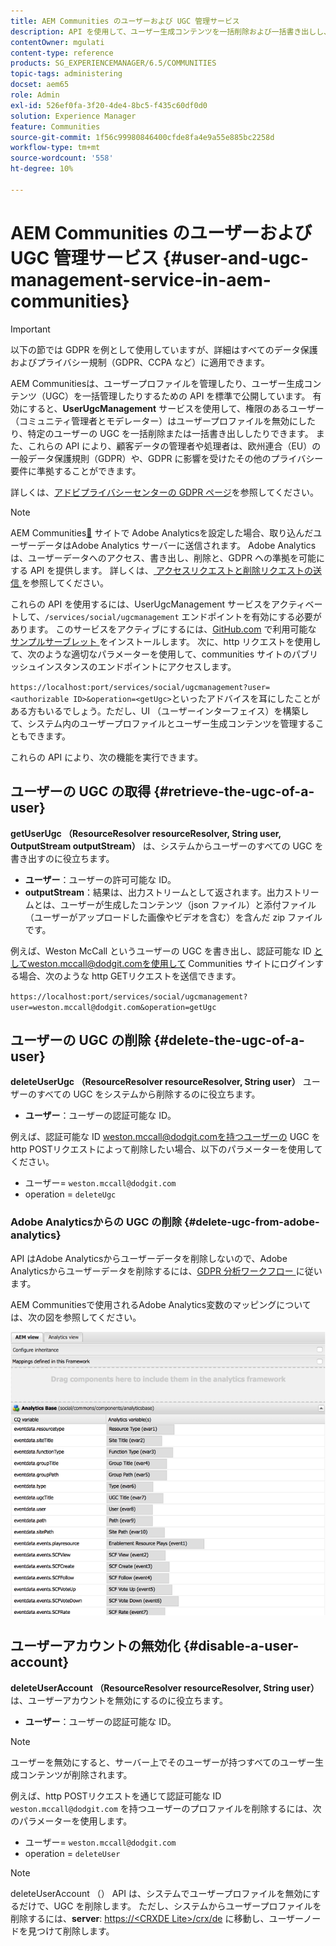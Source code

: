 ```yaml
---
title: AEM Communities のユーザーおよび UGC 管理サービス
description: API を使用して、ユーザー生成コンテンツを一括削除および一括書き出しし、ユーザーアカウントを無効にします。
contentOwner: mgulati
content-type: reference
products: SG_EXPERIENCEMANAGER/6.5/COMMUNITIES
topic-tags: administering
docset: aem65
role: Admin
exl-id: 526ef0fa-3f20-4de4-8bc5-f435c60df0d0
solution: Experience Manager
feature: Communities
source-git-commit: 1f56c99980846400cfde8fa4e9a55e885bc2258d
workflow-type: tm+mt
source-wordcount: '558'
ht-degree: 10%

---
```


# AEM Communities のユーザーおよび UGC 管理サービス {#user-and-ugc-management-service-in-aem-communities}

>[!IMPORTANT]
>
>以下の節では GDPR を例として使用していますが、詳細はすべてのデータ保護およびプライバシー規制（GDPR、CCPA など）に適用できます。

AEM Communitiesは、ユーザープロファイルを管理したり、ユーザー生成コンテンツ（UGC）を一括管理したりするための API を標準で公開しています。 有効にすると、**UserUgcManagement** サービスを使用して、権限のあるユーザー（コミュニティ管理者とモデレーター）はユーザープロファイルを無効にしたり、特定のユーザーの UGC を一括削除または一括書き出ししたりできます。 また、これらの API により、顧客データの管理者や処理者は、欧州連合（EU）の一般データ保護規則（GDPR）や、GDPR に影響を受けたその他のプライバシー要件に準拠することができます。

詳しくは、[アドビプライバシーセンターの GDPR ページ](https://www.adobe.com/jp/privacy/general-data-protection-regulation.html)を参照してください。

>[!NOTE]
>
>AEM Communities[&#128279;](/help/communities/analytics.md) サイトで Adobe Analyticsを設定した場合、取り込んだユーザーデータはAdobe Analytics サーバーに送信されます。 Adobe Analyticsは、ユーザーデータへのアクセス、書き出し、削除と、GDPR への準拠を可能にする API を提供します。 詳しくは、[ アクセスリクエストと削除リクエストの送信 ](https://experienceleague.adobe.com/docs/analytics/admin/data-governance/gdpr-submit-access-delete.html) を参照してください。

これらの API を使用するには、UserUgcManagement サービスをアクティベートして、`/services/social/ugcmanagement` エンドポイントを有効にする必要があります。 このサービスをアクティブにするには、[GitHub.com](https://github.com/Adobe-Marketing-Cloud/aem-communities-ugc-migration/tree/main/bundles/communities-ugc-management-servlet) で利用可能な [ サンプルサーブレット ](https://github.com/Adobe-Marketing-Cloud/aem-communities-ugc-migration/tree/main/bundles/communities-ugc-management-servlet) をインストールします。 次に、http リクエストを使用して、次のような適切なパラメーターを使用して、communities サイトのパブリッシュインスタンスのエンドポイントにアクセスします。

`https://localhost:port/services/social/ugcmanagement?user=<authorizable ID>&operation=<getUgc>`といったアドバイスを耳にしたことがある方もいるでしょう。ただし、UI （ユーザーインターフェイス）を構築して、システム内のユーザープロファイルとユーザー生成コンテンツを管理することもできます。

これらの API により、次の機能を実行できます。

## ユーザーの UGC の取得 {#retrieve-the-ugc-of-a-user}

**getUserUgc （ResourceResolver resourceResolver, String user, OutputStream outputStream）** は、システムからユーザーのすべての UGC を書き出すのに役立ちます。

* **ユーザー**：ユーザーの許可可能な ID。
* **outputStream**：結果は、出力ストリームとして返されます。出力ストリームとは、ユーザーが生成したコンテンツ（json ファイル）と添付ファイル（ユーザーがアップロードした画像やビデオを含む）を含んだ zip ファイルです。

例えば、Weston McCall というユーザーの UGC を書き出し、認証可能な ID としてweston.mccall@dodgit.comを使用して Communities サイトにログインする場合、次のような http GETリクエストを送信できます。

`https://localhost:port/services/social/ugcmanagement?user=weston.mccall@dodgit.com&operation=getUgc`

## ユーザーの UGC の削除 {#delete-the-ugc-of-a-user}

**deleteUserUgc （ResourceResolver resourceResolver, String user）** ユーザーのすべての UGC をシステムから削除するのに役立ちます。

* **ユーザー**：ユーザーの認証可能な ID。

例えば、認証可能な ID weston.mccall@dodgit.comを持つユーザーの UGC を http POSTリクエストによって削除したい場合、以下のパラメーターを使用してください。

* ユーザー= `weston.mccall@dodgit.com`
* operation = `deleteUgc`

### Adobe Analyticsからの UGC の削除 {#delete-ugc-from-adobe-analytics}

API はAdobe Analyticsからユーザーデータを削除しないので、Adobe Analyticsからユーザーデータを削除するには、[GDPR 分析ワークフロー ](https://experienceleague.adobe.com/docs/analytics/admin/data-governance/an-gdpr-workflow.html?lang=ja) に従います。

AEM Communitiesで使用されるAdobe Analytics変数のマッピングについては、次の図を参照してください。

![Adobe AnalyticsのAEM communities 変数マッピング ](assets/analytics-communities-mapping.png)

## ユーザーアカウントの無効化 {#disable-a-user-account}

**deleteUserAccount （ResourceResolver resourceResolver, String user）** は、ユーザーアカウントを無効にするのに役立ちます。

* **ユーザー**：ユーザーの認証可能な ID。

>[!NOTE]
>
>ユーザーを無効にすると、サーバー上でそのユーザーが持つすべてのユーザー生成コンテンツが削除されます。

例えば、http POSTリクエストを通じて認証可能な ID `weston.mccall@dodgit.com` を持つユーザーのプロファイルを削除するには、次のパラメーターを使用します。

* ユーザー= `weston.mccall@dodgit.com`
* operation = `deleteUser`

>[!NOTE]
>
>deleteUserAccount （） API は、システムでユーザープロファイルを無効にするだけで、UGC を削除します。 ただし、システムからユーザープロファイルを削除するには、**server**: [https://&lt;CRXDE Lite>/crx/de](https://localhost:4502/crx/de) に移動し、ユーザーノードを見つけて削除します。
